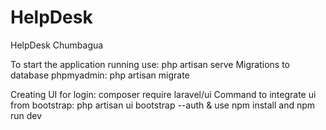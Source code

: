 # HelpDesk
HelpDesk Chumbagua

To start the application running use: php artisan serve
Migrations to database phpmyadmin: php artisan migrate

Creating UI for login: composer require laravel/ui
Command to integrate ui from bootstrap: php artisan ui bootstrap --auth & use npm install and npm run dev 

